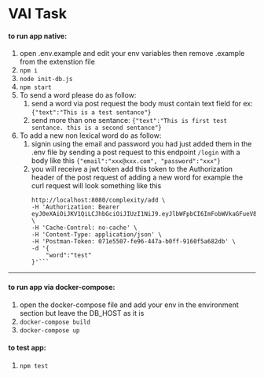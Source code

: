 VAI Task
=============

#### to run app native:

1. open .env.example and edit your env variables then remove .example from the extenstion file        
2. `npm i`
4. `node init-db.js`
5. `npm start`
6. To send a word please do as follow:
    1. send a word via post request the body must contain text field for ex:
        ```{"text":"This is a test sentance"}```
    2. send more than one sentance:
        ```{"text":"This is first test sentance. this is a second sentance"}```
7. To add a new non lexical word do as follow:
    1. signin using the email and password you had just added them in the .env file by sending
        a post request to this endpoint `/login` with a body like this ```{"email":"xxx@xxx.com", "password":"xxx"}```  
    2. you will receive a jwt token add this token to the Authorization header of the post request of adding a new word
        for example the curl request will look something like this 
        ```curl -X POST \
        http://localhost:8080/complexity/add \
        -H 'Authorization: Bearer eyJ0eXAiOiJKV1QiLCJhbGciOiJIUzI1NiJ9.eyJlbWFpbCI6ImFobWVkaGFueV81QGhvdG1haWwuY29tIiwiaWQiOiI1YjViMTczOTI4OGY4MzAwMDYyMmM4OTIiLCJzdGFsZXMiOjE1MzI2OTgwMTI4NDQsImlhdCI6MTUzMjY5NzExMn0.ZibYbPjC1ehZp3BzSTmsb2Lr1xOH_gGzUfKdSZQgbcY' \
        -H 'Cache-Control: no-cache' \
        -H 'Content-Type: application/json' \
        -H 'Postman-Token: 071e5507-fe96-447a-b0ff-9160f5a682db' \
        -d '{
            "word":"test"
        }'```

----

#### to run app via docker-compose:

1. open the docker-compose file and add your env in the environment section but leave the DB_HOST as it is
2. `docker-compose build`
3. `docker-compose up`

#### to test app:

1. `npm test`
       
